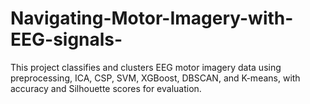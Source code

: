 # Navigating-Motor-Imagery-with-EEG-signals-
This project classifies and clusters EEG motor imagery data using preprocessing, ICA, CSP, SVM, XGBoost, DBSCAN, and K-means, with accuracy and Silhouette scores for evaluation.

